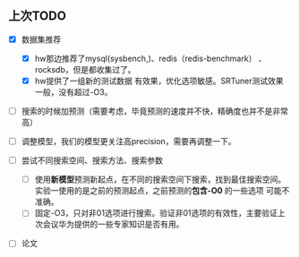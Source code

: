 ## 上次TODO

- [x] 数据集推荐
	- [x] hw那边推荐了mysql(sysbench,)、redis（redis-benchmark） 、rocksdb，但是都收集过了。
	- [x] hw提供了一组新的测试数据 
		有效果，优化选项敏感。SRTuner测试效果一般，没有超过-O3。
- [ ] 搜索的时候加预测（需要考虑，毕竟预测的速度并不快，精确度也并不是非常高）
- [ ] 调整模型，我们的模型更关注高precision，需要再调整一下。
	
- [ ] 尝试不同搜索空间、搜索方法、搜索参数
	- [ ] 使用**新模型**预测新起点，在不同的搜索空间下搜索，找到最佳搜索空间。实验一使用的是之前的预测起点，之前预测的**包含-O0** 的一些选项 可能不准确。
	- [ ] 固定-O3，只对非01选项进行搜索。验证非01选项的有效性，主要验证上次会议华为提供的一些专家知识是否有用。
- [ ] 论文